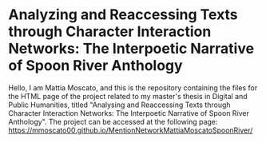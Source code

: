 # Analyzing and Reaccessing Texts through Character Interaction Networks: The Interpoetic Narrative of Spoon River Anthology
Hello, I am Mattia Moscato, and this is the repository containing the files for the HTML page of the project related to my master's thesis in Digital and Public Humanities, 
titled "Analysing and Reaccessing Texts through Character Interaction Networks: The Interpoetic Narrative of Spoon River Anthology". 
The project can be accessed at the following page: https://mmoscato00.github.io/MentionNetworkMattiaMoscatoSpoonRiver/
